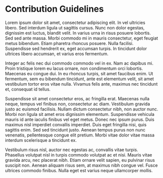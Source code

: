 # Contribution Guidelines

Lorem ipsum dolor sit amet, consectetur adipiscing elit. In vel ultricies libero. Sed interdum ligula ut sagittis
cursus. Nunc non dolor egestas, dignissim est luctus, blandit velit. In varius urna in risus posuere lobortis. Sed sed
ante massa. Morbi commodo mi in mauris consectetur, eget feugiat metus bibendum. Etiam pharetra rhoncus posuere. Nulla
facilisi. Suspendisse sed hendrerit ex, eget accumsan turpis. In tincidunt dolor ultrices libero accumsan, et varius
eros fermentum.

Integer ac felis nec dui commodo commodo vel in ex. Nam ac dapibus mi. Proin tristique lorem eu lacus ornare, non
condimentum orci lobortis. Maecenas eu congue dui. In eu rhoncus turpis, sit amet faucibus enim. Ut fermentum, sem eu
bibendum tincidunt, ante est elementum velit, sit amet vestibulum tortor eros vitae nulla. Vivamus felis ante, maximus
nec tincidunt et, consequat id tellus.

Suspendisse sit amet consectetur eros, ac fringilla erat. Maecenas nulla neque, tempus vel finibus non, consectetur ac
diam. Vestibulum gravida justo ac euismod facilisis. Nullam dictum consectetur nibh, non auctor nunc. Morbi non ligula
sit amet eros dignissim elementum. Suspendisse vehicula mauris id ante iaculis finibus vel eget metus. Donec nec ipsum
purus. Duis maximus nisl imperdiet convallis imperdiet. Duis eget fringilla nisi, quis sagittis enim. Sed sed tincidunt
justo. Aenean tempus purus non nunc venenatis, pellentesque congue elit pretium. Morbi vitae dolor vitae massa interdum
scelerisque a tincidunt ex.

Vestibulum risus nisl, auctor nec egestas ac, convallis vitae turpis. Phasellus volutpat nisl in turpis commodo volutpat
ac et nisi. Mauris vitae gravida arcu, nec placerat nibh. Etiam ornare velit sapien, eu pulvinar risus suscipit non.
Aenean aliquam risus sem, at maximus nibh congue vel. Fusce ultrices commodo finibus. Nulla eget est varius neque
ullamcorper mollis.

